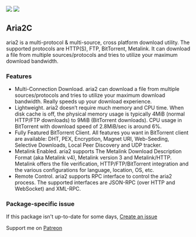 ﻿[![](https://img.shields.io/chocolatey/v/aria2?color=green&label=aria2)](https://chocolatey.org/packages/aria2) [![](https://img.shields.io/chocolatey/dt/aria2)](https://chocolatey.org/packages/aria2)

## Aria2C
aria2 is a multi-protocol &amp; multi-source, cross platform download utility. The supported 
protocols are HTTP(S), FTP, BitTorrent, Metalink. It can download a file from multiple 
sources/protocols and tries to utilize your maximum download bandwidth.

### Features
* Multi-Connection Download. aria2 can download a file from multiple sources/protocols and tries 
    to utilize your maximum download bandwidth. Really speeds up your download experience.
* Lightweight. aria2 doesn’t require much memory and CPU time. When disk cache is off, the 
    physical memory usage is typically 4MiB (normal HTTP/FTP downloads) to 9MiB (BitTorrent downloads). 
    CPU usage in BitTorrent with download speed of 2.8MiB/sec is around 6%.
* Fully Featured BitTorrent Client. All features you want in BitTorrent client are available: DHT, 
    PEX, Encryption, Magnet URI, Web-Seeding, Selective Downloads, Local Peer Discovery and UDP tracker.
* Metalink Enabled. aria2 supports The Metalink Download Description Format (aka Metalink v4), 
    Metalink version 3 and Metalink/HTTP. Metalink offers the file verification, HTTP/FTP/BitTorrent 
    integration and the various configurations for language, location, OS, etc.
* Remote Control. aria2 supports RPC interface to control the aria2 process. The supported 
    interfaces are JSON-RPC (over HTTP and WebSocket) and XML-RPC.

### Package-specific issue
If this package isn't up-to-date for some days, [Create an issue](https://github.com/tunisiano187/Chocolatey-packages/issues/new/choose)

Support me on [Patreon](https://www.patreon.com/bePatron?u=39585820)